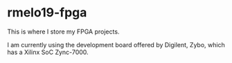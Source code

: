 # rmelo19-fpga
This is where I store my FPGA projects.

I am currently using the development board offered by Digilent, Zybo, which has a Xilinx SoC Zync-7000.
